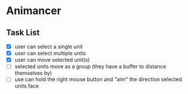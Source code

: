 # Animancer

## Task List
- [x] user can select a single unit
- [x] user can select multiple units
- [x] user can move selected unit(s)
- [ ] selected units move as a group (they have a buffer to distance themselves by)
- [ ] use can hold the right mouse button and "aim" the direction selected units face